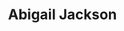 ---
layout: employee
skillsid: 11
title: 'Abigail Jackson'
permalink: /employees/:title 
location: 'Austin'
position: 'Commercial Appraiser'
availability: 20
internal: false
categories: 
- employees
phoneNumber: 555-555-5555
email: email@gmail.com
manage: false
---